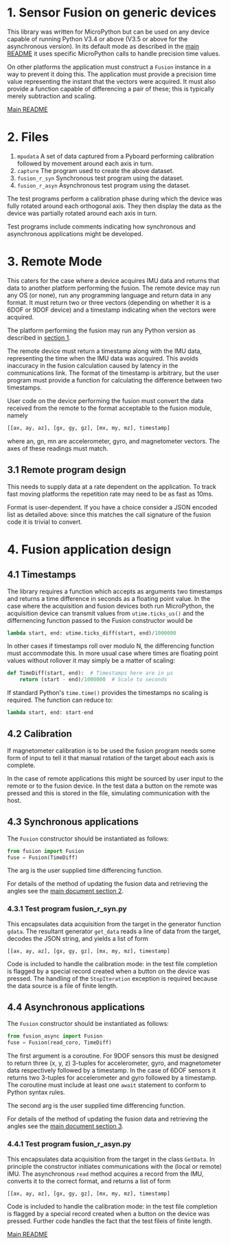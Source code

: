 # 1. Sensor Fusion on generic devices

This library was written for MicroPython but can be used on any device capable
of running Python V3.4 or above (V3.5 or above for the asynchronous version).
In its default mode as described in the [main README](../README.md) it uses
specific MicroPython calls to handle precision time values.

On other platforms the application must construct a `Fusion` instance in a way
to prevent it doing this. The application must provide a precision time value
representing the instant that the vectors were acquired. It must also provide a
function capable of differencing a pair of these; this is typically merely
subtraction and scaling.

[Main README](../README.md)

# 2. Files

 1. `mpudata` A set of data captured from a Pyboard performing calibration
 followed by movement around each axis in turn.
 2. `capture` The program used to create the above dataset.
 3. `fusion_r_syn` Synchronous test program using the dataset.
 4. `fusion_r_asyn` Asynchronous test program using the dataset.
 
The test programs perform a calibration phase during which the device was fully
rotated around each orthogonal axis. They then display the data as the device
was partially rotated around each axis in turn.

Test programs include comments indicating how synchronous and asynchronous
applications might be developed.

# 3. Remote Mode

This caters for the case where a device acquires IMU data and returns that data
to another platform performing the fusion. The remote device may run any OS (or
none), run any programming language and return data in any format. It must
return two or three vectors (depending on whether it is a 6DOF or 9DOF device)
and a timestamp indicating when the vectors were acquired.

The platform performing the fusion may run any Python version as described in
[section 1](./README.md#1-sensor-fusion-on-generic-devices).

The remote device must return a timestamp along with the IMU data, representing
the time when the IMU data was acquired. This avoids inaccuracy in the fusion
calculation caused by latency in the communications link. The format of the
timestamp is arbitrary, but the user program must provide a function for
calculating the difference between two timestamps.

User code on the device performing the fusion must convert the data received
from the remote to the format acceptable to the fusion module, namely

```python
[[ax, ay, az], [gx, gy, gz], [mx, my, mz], timestamp]
```

where an, gn, mn are accelerometer, gyro, and magnetometer vectors. The axes
of these readings must match.

## 3.1 Remote program design

This needs to supply data at a rate dependent on the application. To track fast
moving platforms the repetition rate may need to be as fast as 10ms.

Format is user-dependent. If you have a choice consider a JSON encoded list as
detailed above: since this matches the call signature of the fusion code it is
trivial to convert.

# 4. Fusion application design

## 4.1 Timestamps

The library requires a function which accepts as arguments two timestamps and
returns a time difference in seconds as a floating point value. In the case
where the acquisition and fusion devices both run MicroPython, the acquisition
device can transmit values from `utime.ticks_us()` and the differnencing
function passed to the Fusion constructor would be

```python
lambda start, end: utime.ticks_diff(start, end)/1000000
```

In other cases if timestamps roll over modulo N, the differencing function must
accommodate this. In more usual case where times are floating point values
without rollover it may simply be a matter of scaling:

```python
def TimeDiff(start, end):  # Timestamps here are in μs
    return (start - end)/1000000  # Scale to seconds
```

If standard Python's `time.time()` provides the timestamps no scaling is
required. The function can reduce to:

```python
lambda start, end: start-end
```

## 4.2 Calibration

If magnetometer calibration is to be used the fusion program needs some form of
input to tell it that manual rotation of the target about each axis is
complete.

In the case of remote applications this might be sourced by user input to the
remote or to the fusion device. In the test data a button on the remote was
pressed and this is stored in the file, simulating communication with the host.

## 4.3 Synchronous applications

The `Fusion` constructor should be instantiated as follows:

```python
from fusion import Fusion
fuse = Fusion(TimeDiff)
```

The arg is the user supplied time differencing function.

For details of the method of updating the fusion data and retrieving the angles
see the [main document section 2](../README.md#2-fusion-module).

### 4.3.1 Test program fusion_r_syn.py

This encapsulates data acquisition from the target in the generator function
`gdata`. The resultant generator `get_data` reads a line of data from the
target, decodes the JSON string, and yields a list of form

```
[[ax, ay, az], [gx, gy, gz], [mx, my, mz], timestamp]
```

Code is included to handle the calibration mode: in the test file completion is
flagged by a special record created when a button on the device was pressed.
The handling of the `StopIteration` exception is required because the data
source is a file of finite length.

## 4.4 Asynchronous applications

The `Fusion` constructor should be instantiated as follows:

```python
from fusion_async import Fusion
fuse = Fusion(read_coro, TimeDiff)
```

The first argument is a coroutine. For 9DOF sensors this must be designed to
return three (x, y, z) 3-tuples for accelerometer, gyro, and magnetometer data
respectively followed by a timestamp. In the case of 6DOF sensors it returns
two 3-tuples for accelerometer and gyro followed by a timestamp. The coroutine
must include at least one `await` statement to conform to Python syntax rules.

The second arg is the user supplied time differencing function.

For details of the method of updating the fusion data and retrieving the angles
see the [main document section 3](../README.md#3-asynchronous-version).

### 4.4.1 Test program fusion_r_asyn.py

This encapsulates data acquisition from the target in the class `GetData`. In
principle the constructor initiates communications with the (local or remote)
IMU. The asynchronous `read` method acquires a record from the IMU, converts it
to the correct format, and returns a list of form

```
[[ax, ay, az], [gx, gy, gz], [mx, my, mz], timestamp]
```

Code is included to handle the calibration mode: in the test file completion is
flagged by a special record created when a button on the device was pressed.
Further code handles the fact that the test fileis of finite length.

[Main README](../README.md)
